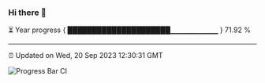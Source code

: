 ### Hi there 👋

⏳ Year progress { █████████████████████▁▁▁▁▁▁▁▁▁ } 71.92 %

---

⏰ Updated on Wed, 20 Sep 2023 12:30:31 GMT

![Progress Bar CI](https://github.com/liununu/liununu/workflows/Progress%20Bar%20CI/badge.svg)
